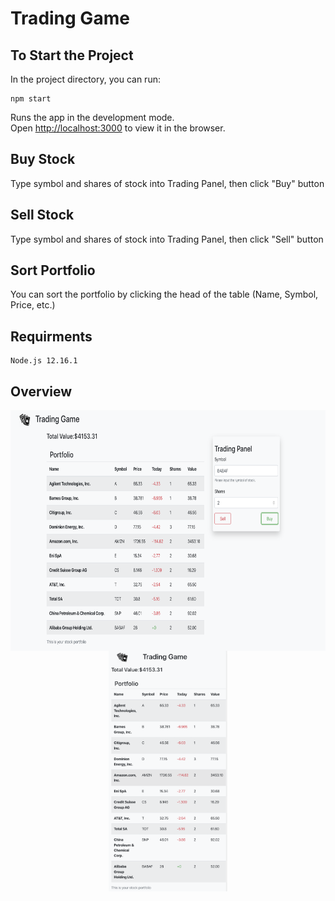 # Trading Game

## To Start the Project
In the project directory, you can run:

    npm start

Runs the app in the development mode.<br />
Open [http://localhost:3000](http://localhost:3000) to view it in the browser.

## Buy Stock

Type symbol and shares of stock into Trading Panel, then click "Buy" button

## Sell Stock

Type symbol and shares of stock into Trading Panel, then click "Sell" button

## Sort Portfolio

You can sort the portfolio by clicking the head of the table (Name, Symbol, Price, etc.)

## Requirments

    Node.js 12.16.1

## Overview
<div align="center">
  <img src="images/web_view.png" height="385px" align="top" alt="图片说明" >
  <img src="images/phone_view.png" height="385px" align="top" alt="图片说明" >
</div>

